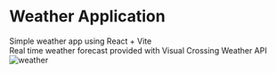 # Weather Application

Simple weather app using React + Vite\
Real time weather forecast provided with Visual Crossing Weather API
![weather](https://github.com/MarioPaju1991/react-weather/assets/144430955/04eb2c98-cd20-41b6-9270-bf7914ef4243)



